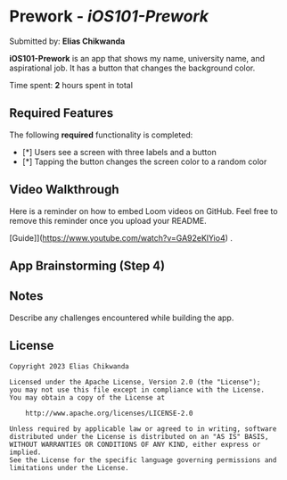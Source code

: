 # Prework - *iOS101-Prework*

Submitted by: **Elias Chikwanda**

**iOS101-Prework** is an app that shows my name, university name, and aspirational job. It has a button that changes the background color.

Time spent: **2** hours spent in total

## Required Features

The following **required** functionality is completed:

- [*] Users see a screen with three labels and a button
- [*] Tapping the button changes the screen color to a random color
 
## Video Walkthrough

Here is a reminder on how to embed Loom videos on GitHub. Feel free to remove this reminder once you upload your README. 

[Guide]](https://www.youtube.com/watch?v=GA92eKlYio4) .

## App Brainstorming (Step 4)

## Notes

Describe any challenges encountered while building the app.

## License

    Copyright 2023 Elias Chikwanda

    Licensed under the Apache License, Version 2.0 (the "License");
    you may not use this file except in compliance with the License.
    You may obtain a copy of the License at

        http://www.apache.org/licenses/LICENSE-2.0

    Unless required by applicable law or agreed to in writing, software
    distributed under the License is distributed on an "AS IS" BASIS,
    WITHOUT WARRANTIES OR CONDITIONS OF ANY KIND, either express or implied.
    See the License for the specific language governing permissions and
    limitations under the License.
